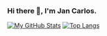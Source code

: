 ### Hi there 👋, I'm Jan Carlos.  
[![My GitHub Stats](https://github-readme-stats.vercel.app/api/?username=wwJCarlosPG&count_private=true&theme=tokyonight&showicons=true)]()
[![Top Langs](https://github-readme-stats.vercel.app/api/top-langs/?username=wwJCarlosPG&layout=donut-vertical&theme=tokyonight)](https://github.com/anuraghazra/github-readme-stats)
<!--
**wwJCarlosPG/wwJCarlosPG** is a ✨ _special_ ✨ repository because its `README.md` (this file) appears on your GitHub profile.

Here are some ideas to get you started:

- 🔭 I’m currently working on ...
- 🌱 I’m currently learning ...
- 👯 I’m looking to collaborate on ...
- 🤔 I’m looking for help with ...
- 💬 Ask me about ...
- 📫 How to reach me: ...
- 😄 Pronouns: ...
- ⚡ Fun fact: ...
-->
